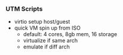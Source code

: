 ### UTM Scripts

- virtio setup host/guest
- quick VM spin up from ISO
    - default: 4 cores, 8gb mem, 16 storage
    - virtualize if same arch
    - emulate if diff arch
